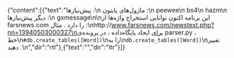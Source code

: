 {"content":[{"text":"پیش‌نیازها :\n    ماژول‌های پایتون :\n        peewee\n        bs4\n        hazm\n    دیگر پیش‌نیازها :\n        gxmessage\n\nاین برنامه اکنون توانایی استخراج واژه‌ها از farsnews.com را دارد . مثال :\nhttp://www.farsnews.com/newstext.php?nn=13940503000327\nبرای ایجاد پایگاه‌داده ، در پرونده‌ی parser.py ، خط\n`#db.create_tables([Word])`\nرا به\n`db.create_tables([Word])`\nتغییر دهید .\n","dir":"rtl"},{"text":"","dir":"ltr"}]}
